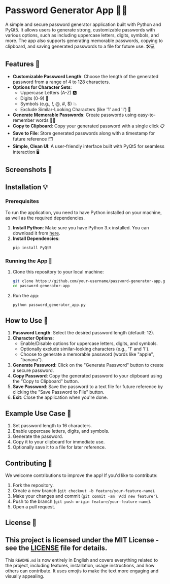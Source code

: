# Password Generator App 🔐✨

A simple and secure password generator application built with Python and PyQt5. It allows users to generate strong, customizable passwords with various options, such as including uppercase letters, digits, symbols, and more. The app also supports generating memorable passwords, copying to clipboard, and saving generated passwords to a file for future use. 🛠️💻

## Features 🌟

- **Customizable Password Length**: Choose the length of the generated password from a range of 4 to 128 characters.
- **Options for Character Sets**:
  - Uppercase Letters (A-Z) 🅰️
  - Digits (0-9) 🔢
  - Symbols (e.g., !, @, #, $) 💥
  - Exclude Similar-Looking Characters (like '1' and 'I') 🚫
- **Generate Memorable Passwords**: Create passwords using easy-to-remember words 🍎🍌
- **Copy to Clipboard**: Copy your generated password with a single click 📋
- **Save to File**: Store generated passwords along with a timestamp for future reference 🗂️
- **Simple, Clean UI**: A user-friendly interface built with PyQt5 for seamless interaction 🖥️

## Screenshots 📸

## Installation 💡

### Prerequisites

To run the application, you need to have Python installed on your machine, as well as the required dependencies.

1. **Install Python**: Make sure you have Python 3.x installed. You can download it from [here](https://www.python.org/downloads/).
2. **Install Dependencies**:
   ```bash
   pip install PyQt5
   ```

### Running the App 🚀

1. Clone this repository to your local machine:
   ```bash
   git clone https://github.com/your-username/password-generator-app.git
   cd password-generator-app
   ```

2. Run the app:
   ```bash
   python password_generator_app.py
   ```

## How to Use 🎯

1. **Password Length**: Select the desired password length (default: 12).
2. **Character Options**:
   - Enable/Disable options for uppercase letters, digits, and symbols.
   - Optionally exclude similar-looking characters (e.g., '1' and 'I').
   - Choose to generate a memorable password (words like "apple", "banana").
3. **Generate Password**: Click on the "Generate Password" button to create a secure password.
4. **Copy Password**: Copy the generated password to your clipboard using the "Copy to Clipboard" button.
5. **Save Password**: Save the password to a text file for future reference by clicking the "Save Password to File" button.
6. **Exit**: Close the application when you're done.

## Example Use Case 📜

1. Set password length to 16 characters.
2. Enable uppercase letters, digits, and symbols.
3. Generate the password.
4. Copy it to your clipboard for immediate use.
5. Optionally save it to a file for later reference.

## Contributing 🤝

We welcome contributions to improve the app! If you'd like to contribute:

1. Fork the repository.
2. Create a new branch (`git checkout -b feature/your-feature-name`).
3. Make your changes and commit (`git commit -am 'Add new feature'`).
4. Push to the branch (`git push origin feature/your-feature-name`).
5. Open a pull request.

## License 📄

This project is licensed under the MIT License - see the [LICENSE](LICENSE) file for details.
---

This `README.md` is now entirely in English and covers everything related to the project, including features, installation, usage instructions, and how others can contribute. It uses emojis to make the text more engaging and visually appealing.
